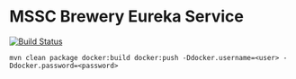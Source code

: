 # MSSC Brewery Eureka Service

[![Build Status](https://travis-ci.com/shreeshasa/mssc-brewery-eureka.svg?branch=master)](https://travis-ci.com/shreeshasa/mssc-brewery-eureka)

```
mvn clean package docker:build docker:push -Ddocker.username=<user> -Ddocker.password=<password>
```